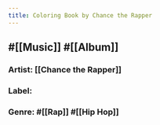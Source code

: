 ```yaml
---
title: Coloring Book by Chance the Rapper
---
```


## #[[Music]] #[[Album]]
### Artist: [[Chance the Rapper]]

### Label:

### Genre: #[[Rap]] #[[Hip Hop]]
